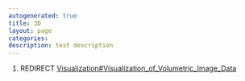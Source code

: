 ```yaml
---
autogenerated: true
title: 3D
layout: page
categories: 
description: test description
---
```


1.  REDIRECT [Visualization\#Visualization\_of\_Volumetric\_Image\_Data](Visualization#Visualization_of_Volumetric_Image_Data)
